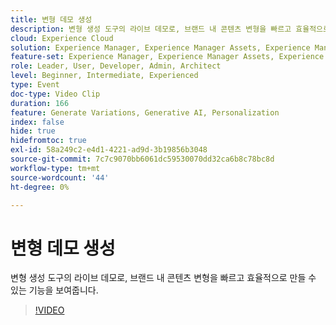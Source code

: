 ```yaml
---
title: 변형 데모 생성
description: 변형 생성 도구의 라이브 데모로, 브랜드 내 콘텐츠 변형을 빠르고 효율적으로 만들 수 있는 기능을 보여줍니다.
cloud: Experience Cloud
solution: Experience Manager, Experience Manager Assets, Experience Manager Forms, Experience Manager Sites
feature-set: Experience Manager, Experience Manager Assets, Experience Manager Forms, Experience Manager Sites
role: Leader, User, Developer, Admin, Architect
level: Beginner, Intermediate, Experienced
type: Event
doc-type: Video Clip
duration: 166
feature: Generate Variations, Generative AI, Personalization
index: false
hide: true
hidefromtoc: true
exl-id: 58a249c2-e4d1-4221-ad9d-3b19856b3048
source-git-commit: 7c7c9070bb6061dc59530070dd32ca6b8c78bc8d
workflow-type: tm+mt
source-wordcount: '44'
ht-degree: 0%

---
```


# 변형 데모 생성

변형 생성 도구의 라이브 데모로, 브랜드 내 콘텐츠 변형을 빠르고 효율적으로 만들 수 있는 기능을 보여줍니다.

>[!VIDEO](https://video.tv.adobe.com/v/3462359/?learn=on&enablevpops&captions=kor)
